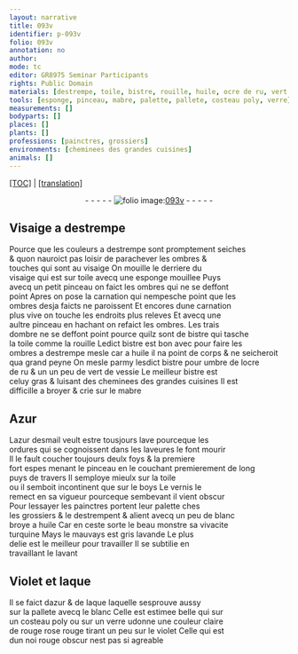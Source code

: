 ```yaml
---
layout: narrative
title: 093v
identifier: p-093v
folio: 093v
annotation: no
author:
mode: tc
editor: GR8975 Seminar Participants
rights: Public Domain
materials: [destrempe, toile, bistre, rouille, huile, ocre de ru, vert de vessie, mabre, Azur, azur desmail, boys, vernis, laque, azur, verre]
tools: [esponge, pinceau, mabre, palette, pallete, costeau poly, verre]
measurements: []
bodyparts: []
places: []
plants: []
professions: [painctres, grossiers]
environments: [cheminees des grandes cuisines]
animals: []
---
```


<p><a href="{{ site.baseurl }}/diplomatic/">[TOC]</a> | <a href="{{ site.baseurl }}/texts/p-093v_tl/" target="_blank">[translation]</a></p><div class="folio" align="center">- - - - - <a href="http://gallica.bnf.fr/ark:/12148/btv1b10500001g/f192.image" target="_blank"><img src="https://cu-mkp.github.io/2017-workshop-edition/assets/photo-icon.png" alt="folio image: " style="display:inline-block; margin-bottom:-3px;"/>093v</a> - - - - - </div>  
  

## Visaige a <span class="m">destrempe</span>

 
Pource que les couleurs a <span class="m">destrempe</span> sont promptem<span class="exp">ent</span> seiches<br/> & quon nauroict pas loisir de parachever les ombres &<br/> touches qui sont au visaige On mouille le derriere du<br/> visaige qui est sur <span class="m">toile</span> avecq une <span class="tl">esponge</span> mouillee Puys<br/> avecq un petit <span class="tl">pinceau</span> on faict les ombres qui ne se deffont<br/> point Apres on pose la carnation qui nempesche point que les<br/> ombres desja faicts ne paroissent Et encores dune carnation<br/> plus vive on touche les endroits plus releves Et avecq une<br/> aultre <span class="tl">pinceau</span> en hachant on <span class="add">re</span>faict les ombres. Les trais<br/> dombre ne se deffont point pource quilz sont de <span class="m">bistre</span> qui tasche<br/> la <span class="m">toile</span> co<span class="exp">mm</span>e la <span class="m">rouille</span> Ledict <span class="m">bistre</span> est bon <span class="del">avec</span> pour faire les<br/> ombres a <span class="m">destrempe</span> <span class="del">mesle</span> car a <span class="m">huile</span> il na point de corps & ne seicheroit<br/> qua grand peyne On mesle parmy lesdict <span class="m">bistre</span> pour umbre de l<span class="m">ocre<br/> de ru</span> & un <span class="del">un</span> peu de <span class="m">vert de vessie</span> Le meilleur <span class="m">bistre</span> est<br/> celuy gras & luisant des <span class="env">cheminees des grandes cuisines</span> Il est<br/> difficille a broyer & crie sur le <span class="tl"><span class="m">mabre</span></span>
 
 
  

## <span class="m">Azur</span>

 
L<span class="m">azur desmail</span> veult estre tousjours lave pourceque les<br/> ordures qui se cognoissent dans les laveures le font mourir<br/> Il le fault coucher toujours deulx foys & la premiere<br/> fort espes menant le <span class="tl">pinceau</span> en le couchant premierem<span class="exp">ent</span> de long<br/> puys de travers  Il semploye mieulx sur la <span class="m">toile</span><br/> ou il semboit incontinent que sur le <span class="m">boys</span> Le <span class="m">vernis</span> le<br/> remect en sa vigueur pourceque sembevant il vient obscur<br/> Pour lessayer les <span class="pro">painctres</span> portent leur <span class="tl">palette</span> ches<br/> les <span class="pro">grossiers</span> & le destrempent & alient avecq un peu de blanc<br/> broye a <span class="m">huile</span> Car en ceste sorte le beau monstre sa vivacite<br/> turquine Mays le mauvays est gris lavande Le plus<br/> delie est le meilleur pour travailler Il se subtilie en<br/> <span class="del">travaillant</span> le lava<span class="exp">n</span>t
 
 
  

## Violet et <span class="m">laque</span>

 
Il se faict d<span class="m">azur</span> & de <span class="m">laque</span> laquelle sesprouve aussy<br/> sur la <span class="tl">pallete</span> avecq le blanc Celle est estimee belle qui sur<br/> un <span class="tl">costeau poly</span> ou sur un <span class="tl"><span class="m">verre</span></span> <span class="del">u</span><span class="add">d</span>onne une couleur claire<br/> de <span class="del">rouge</span> rose rouge tirant un peu sur le violet Celle qui est<br/> dun <span class="del">noi</span> rouge obscur nest pas si agreable
 
